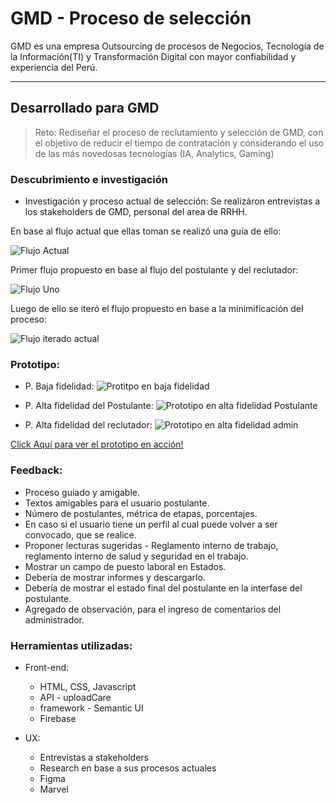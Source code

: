 # GMD - Proceso de selección

GMD es una empresa Outsourcing de procesos de Negocios, Tecnología de la Información(TI) y Transformación Digital con mayor confiabilidad y experiencia del Perú.
___
## Desarrollado para GMD

> Reto: Rediseñar el proceso de reclutamiento y selección de GMD, con el objetivo de reducir el tiempo de contratación y considerando el uso de las más novedosas tecnologías (IA, Analytics, Gaming)

### Descubrimiento e investigación

* Investigación y proceso actual de selección:
Se realizáron entrevistas a los stakeholders de GMD, personal del area de RRHH.

En base al flujo actual que ellas toman se realizó una guía de ello:

![Flujo Actual](assets/image/flujoactual.jpg)

Primer flujo propuesto en base al flujo del postulante y del reclutador:

![Flujo Uno](assets/image/propuesta.jpg)

Luego de ello se iteró el flujo propuesto en base a la minimificación del proceso:

![Flujo iterado actual](assets/image/propuestaiteracion.jpg)

### Prototipo:
* P. Baja fidelidad: 
![Protitpo en baja fidelidad](assets/image/prototipoenBaja.png)

* P. Alta fidelidad del Postulante:
![Prototipo en alta fidelidad Postulante](assets/image/prototipoenAltaPos.PNG)

* P. Alta fidelidad del reclutador:
![Prototipo en alta fidelidad admin](assets/image/prototipoenAltaAdmin.PNG)

[Click Aquí para ver el prototipo en acción!](https://marvelapp.com/cfc6ae4/screen/41132338)

### Feedback:
* Proceso guiado y amigable.
* Textos amigables para el usuario postulante.
* Número de postulantes, métrica de etapas, porcentajes.
* En caso si el usuario tiene un perfil al cual puede volver a ser convocado, que se realice.
* Proponer lecturas sugeridas - Reglamento interno de trabajo, reglamento interno de salud y seguridad en el trabajo.
* Mostrar un campo de puesto laboral en Estados.
* Debería de mostrar informes y descargarlo.
* Debería de mostrar el estado final del postulante en la interfase del postulante.
* Agregado de observación, para el ingreso de comentarios del administrador.

### Herramientas utilizadas:

* Front-end:
   - HTML, CSS, Javascript
   - API - uploadCare
   - framework - Semantic UI 
   - Firebase

* UX:
    - Entrevistas a stakeholders
    - Research en base a sus procesos actuales
    - Figma
    - Marvel

